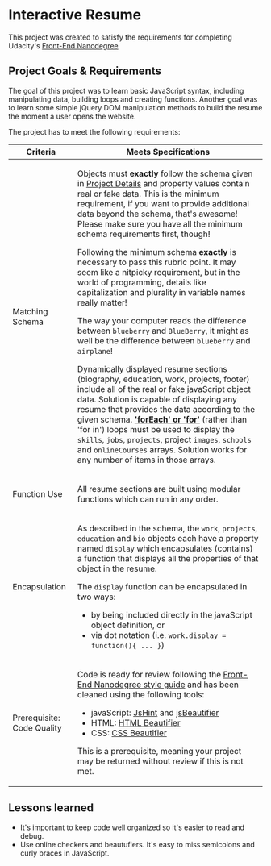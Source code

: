 # Interactive Resume
This project was created to satisfy the requirements for completing Udacity's [Front-End Nanodegree](https://www.udacity.com/course/front-end-web-developer-nanodegree--nd001)

## Project Goals & Requirements
The goal of this project was to learn basic JavaScript syntax, including manipulating data, building loops and creating functions. Another goal was to learn some simple jQuery DOM manipulation methods to build the resume the moment a user opens the website.

The project has to meet the following requirements:
<table>
    <thead>
        <tr>
            <th>Criteria</th>
            <th>Meets Specifications</th>
        </tr>
    </thead>
    <tbody>
        <tr>
            <td>
                <p>Matching Schema</p>
            </td>
            <td>
                <p>Objects must <strong>exactly</strong> follow the schema given in <a href="https://github.com/udacity/frontend-nanodegree-resume/blob/master/README.md" target="_blank">Project Details</a> and property values contain real or fake data. This is the minimum requirement, if you want to provide additional data beyond the schema, that's awesome! Please make sure you have all the minimum schema requirements first, though!</p>
                <p>Following the minimum schema <strong>exactly</strong> is necessary to pass this rubric point. It may seem like a nitpicky requirement, but in the world of programming, details like capitalization and plurality in variable names really matter!</p>
                <p>The way your computer reads the difference between <code>blueberry</code> and <code>BlueBerry</code>, it might as well be the difference between <code>blueberry</code> and <code>airplane</code>!</p>
                <p>Dynamically displayed resume sections (biography, education, work, projects, footer) include all of the real or fake javaScript object data. Solution is capable of displaying any resume that provides the data according to the given schema. <a href="https://udacity.github.io/frontend-nanodegree-styleguide/javascript.html#for-in-loop" target="_blank"><strong>'forEach' or 'for'</strong></a> (rather than 'for in') loops must be used to display the <code>skills</code>, <code>jobs</code>, <code>projects</code>, project <code>images</code>, <code>schools</code> and <code>onlineCourses</code> arrays. Solution works for any number of items in those arrays.</p>
            </td>
        </tr>
        <tr>
            <td>
                <p>Function Use</p>
            </td>
            <td>
                <p>All resume sections are built using modular functions which can run in any order.</p>
            </td>
        </tr>
        <tr>
            <td>
                <p>Encapsulation</p>
            </td>
            <td>
                <p>As described in the schema, the <code>work</code>, <code>projects</code>, <code>education</code> and <code>bio</code> objects each have a property named <code>display</code> which encapsulates (contains) a function that displays all the properties of that object in the resume.</p>
                <p>The <code>display</code> function can be encapsulated in two ways:</p>
                <ul>
                    <li>by being included directly in the javaScript object definition, or</li>
                    <li>via dot notation (i.e. <code>work.display = function(){ ... }</code>)</li>
                </ul>
            </td>
        </tr>
        <tr>
            <td>
                <p>Prerequisite: Code Quality</p>
            </td>
            <td>
                <p>Code is ready for review following the <a href="http://udacity.github.io/frontend-nanodegree-styleguide/" target="_blank">Front-End Nanodegree style guide</a> and has been cleaned using the following tools:</p>
                <ul>
                    <li>javaScript: <a href="http://jshint.com/" target="_blank">JsHint</a> and <a href="http://jsbeautifier.org/" target="_blank">jsBeautifier</a>
                    </li>
                    <li>HTML: <a href="http://www.cleancss.com/html-beautify/" target="_blank">HTML Beautifier</a>
                    </li>
                    <li>CSS: <a href="http://html.fwpolice.com/css/" target="_blank">CSS Beautifier</a>
                    </li>
                </ul>
                <p>This is a prerequisite, meaning your project may be returned without review if this is not met.</p>
            </td>
        </tr>
    </tbody>
</table>

## Lessons learned
* It's important to keep code well organized so it's easier to read and debug.
* Use online checkers and beautufiers. It's easy to miss semicolons and curly braces in JavaScript.
